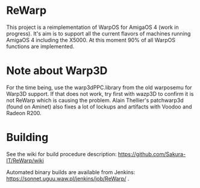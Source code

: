 ReWarp
======

This project is a reimplementation of WarpOS for AmigaOS 4 (work in progress).
It's aim is to support all the current flavors of machines running AmigaOS 4 including the X5000.
At this moment 90% of all WarpOS functions are implemented.

# Note about Warp3D

For the time being, use the warp3dPPC.library from the old warposemu for Warp3D support.
If that does not work, try first with wazp3D to confirm it is not ReWarp which is causing the problem.
Alain Thellier's patchwarp3d (found on Aminet) also fixes a lot of lockups and artifacts with Voodoo and Radeon R200.

# Building

See the wiki for build procedure description:
https://github.com/Sakura-IT/ReWarp/wiki

Automated binary builds are available from Jenkins: https://sonnet.uguu.waw.pl/jenkins/job/ReWarp/ .

